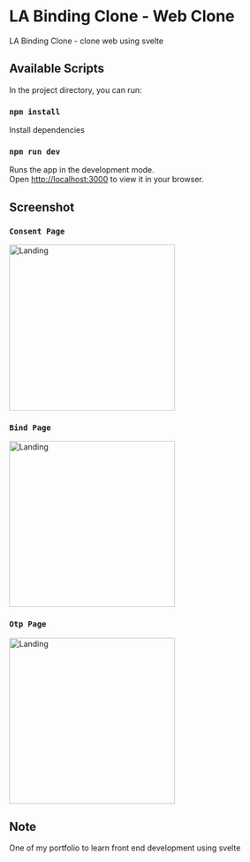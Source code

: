 # LA Binding Clone - Web Clone

LA Binding Clone - clone web using svelte 

## Available Scripts

In the project directory, you can run:

### `npm install`

Install dependencies

### `npm run dev`

Runs the app in the development mode.\
Open [http://localhost:3000](http://localhost:3000) to view it in your browser.

## Screenshot
### `Consent Page`
<img src="https://user-images.githubusercontent.com/28927592/173214151-67d64b6a-b96e-43ea-bd63-6b058621b0c9.jpg" alt="Landing" width="300">

### `Bind Page`
<img src="https://user-images.githubusercontent.com/28927592/173214121-64b2cbe7-9460-4b89-ac7d-db2b4c5e270e.jpg" alt="Landing" width="300">

### `Otp Page`
<img src="https://user-images.githubusercontent.com/28927592/173214159-e6ec032c-bc4d-4218-8bf0-6451bf9d947f.jpg" alt="Landing" width="300">

## Note
One of my portfolio to learn front end development using svelte
